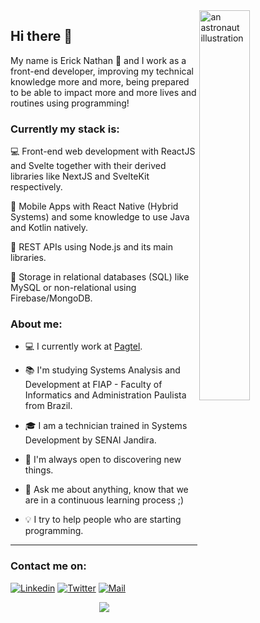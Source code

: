 <a href="https://blush.design/pt/artists/RyUTVuP8G4QeAAEEQgug/pablo-stanley" title="Illustration by Pablo Stanley">
  <img align="right" src="https://images.blush.design/zV4kqq0-yOM8Mj4wX2eH?w=920&auto=compress&cs=srgb" alt="an astronaut illustration" width=40% height=40% />
</a>

## Hi there 👋

My name is Erick Nathan 🚀 and I work as a front-end developer, improving my technical knowledge more and more, being prepared to be able to impact more and more lives and routines using programming!

### Currently my stack is:

💻 Front-end web development with ReactJS and Svelte together with their derived libraries like NextJS and SvelteKit respectively.

📱 Mobile Apps with React Native (Hybrid Systems) and some knowledge to use Java and Kotlin natively.

📡 REST APIs using Node.js and its main libraries.

💾 Storage in relational databases (SQL) like MySQL or non-relational using Firebase/MongoDB.

### About me:

- 💻 I currently work at [Pagtel](https://pagtel.com.br).

- 📚 I'm studying Systems Analysis and Development at FIAP - Faculty of Informatics and Administration Paulista from Brazil.

- 🎓 I am a technician trained in Systems Development by SENAI Jandira.

- 🔭 I'm always open to discovering new things.

- 💬 Ask me about anything, know that we are in a continuous learning process ;)

- 💡 I try to help people who are starting programming.

<hr>

### Contact me on:
[![Linkedin](https://img.shields.io/badge/Linkedin-2867b2?style=for-the-badge&logo=linkedin&logoColor=white)](https://www.linkedin.com/in/ericknathan/)
[![Twitter](https://img.shields.io/badge/Twitter-1DA1F2?style=for-the-badge&logo=twitter&logoColor=white)](https://twitter.com/onathannsz)
[![Mail](https://img.shields.io/badge/Mail-EA4335?style=for-the-badge&logo=gmail&logoColor=white)](mailto:erick.capito@hotmail.com)

<div align="center">
  <a href="https://github.com/anuraghazra/github-readme-stats">
    <img align="center" src="https://github-readme-stats.vercel.app/api?username=ericknathan&show_icons=true&theme=tokyonight&hide_border=true" />
  </a>
</div>
